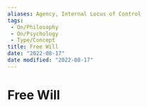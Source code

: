 ```yaml
---
aliases: Agency, Internal Locus of Control
tags:
 - On/Philosophy
 - On/Psychology
 - Type/Concept
title: Free Will
date: "2022-08-17"
date modified: "2022-08-17"
---
```


# Free Will
